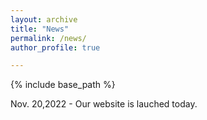 ```yaml
---
layout: archive
title: "News"
permalink: /news/
author_profile: true

---
```


{% include base_path %}

Nov. 20,2022 - Our website is lauched today.

